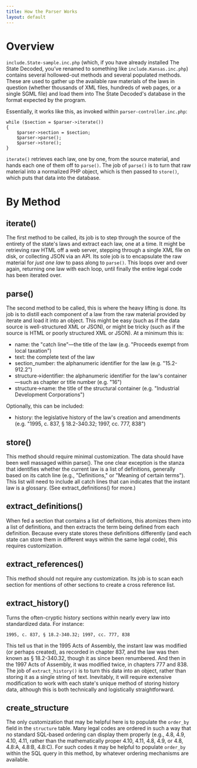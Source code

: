 ```yaml
---
title: How the Parser Works
layout: default
---
```


# Overview

`include.State-sample.inc.php` (which, if you have already installed The State Decoded, you’ve renamed to something like `include.Kansas.inc.php`) contains several hollowed-out methods and several populated methods. These are used to gather up the available raw materials of the laws in question (whether thousands of XML files, hundreds of web pages, or a single SGML file) and load them into The State Decoded's database in the format expected by the program.

Essentially, it works like this, as invoked within `parser-controller.inc.php`:

```
while ($section = $parser->iterate())
{
	$parser->section = $section;
	$parser->parse();
	$parser->store();
}
```

`iterate()` retrieves each law, one by one, from the source material, and hands each one of them off to `parse()`. The job of `parse()` is to turn that raw material into a normalized PHP object, which is then passed to `store()`, which puts that data into the database.

# By Method

## iterate()

The first method to be called, its job is to step through the source of the entirety of the state's laws and extract each law, one at a time. It might be retrieving raw HTML off a web server, stepping through a single XML file on disk, or collecting JSON via an API. Its sole job is to encapsulate the raw material for *just one law* to pass along to `parse()`. This loops over and over again, returning one law with each loop, until finally the entire legal code has been iterated over.

## parse()

The second method to be called, this is where the heavy lifting is done. Its job is to distill each component of a law from the raw material provided by iterate and load it into an object. This might be easy (such as if the data source is well-structured XML or JSON), or might be tricky (such as if the source is HTML or poorly structured XML or JSON). At a minimum this is:

* name: the "catch line"—the title of the law (e.g. "Proceeds exempt from local taxation")
* text: the complete text of the law
* section_number: the alphanumeric identifier for the law (e.g. "15.2-912.2")
* structure->identifier: the alphanumeric identifier for the law's container—such as chapter or title number (e.g. "16")
* structure->name: the title of the structural container (e.g. "Industrial Development Corporations")

Optionally, this can be included:

* history: the legislative history of the law's creation and amendments (e.g. "1995, c. 837, § 18.2-340.32; 1997, cc. 777, 838")

## store()

This method should require minimal customization. The data should have been well massaged within parse(). The one clear exception is the stanza that identifies whether the current law is a list of definitions, generally based on its catch line (e.g., "Definitions," or "Meaning of certain terms"). This list will need to include all catch lines that can indicates that the instant law is a glossary. (See extract_definitions() for more.)

## extract_definitions()

When fed a section that contains a list of definitions, this atomizes them into a list of definitions, and then extracts the term being defined from each definition. Because every state stores these definitions differently (and each state can store them in different ways within the same legal code), this requires customization.

## extract_references()

This method should not require any customization. Its job is to scan each section for mentions of other sections to create a cross reference list.

## extract_history()

Turns the often-cryptic history sections within nearly every law into standardized data. For instance:

```
1995, c. 837, § 18.2-340.32; 1997, cc. 777, 838
```

This tell us that in the 1995 Acts of Assembly, the instant law was modified (or perhaps created), as recorded in chapter 837, and the law was then known as § 18.2-340.32, though it as since been renumbered. And then in the 1997 Acts of Assembly, it was modified twice, in chapters 777 and 838. The job of `extract_history()` is to turn this data into an object, rather than storing it as a single string of text. Inevitably, it will require extensive modification to work with each state's unique method of storing history data, although this is both technically and logistically straightforward.

## create_structure

The only customization that may be helpful here is to populate the `order_by` field in the `structure` table. Many legal codes are ordered in such a way that no standard SQL-based ordering can display them properly (e.g., 4.8, 4.9, 4.10, 4.11, rather than the mathematically proper 4.10, 4.11, 4.8, 4.9, or 4.8, 4.8:A, 4.8:B, 4.8:C). For such codes it may be helpful to populate `order_by` within the SQL query in this method, by whatever ordering mechanisms are available.
